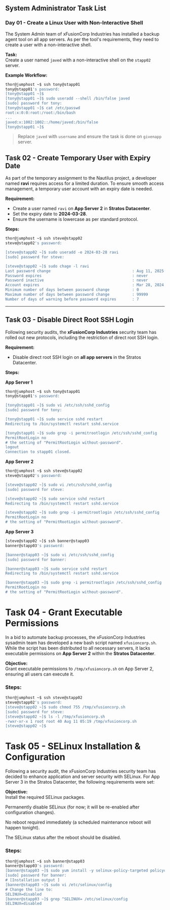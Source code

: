 ## **System Administrator Task List**

### **Day 01 - Create a Linux User with Non-Interactive Shell**

The System Admin team of xFusionCorp Industries has installed a backup agent tool on all app servers. As per the tool's requirements, they need to create a user with a non-interactive shell.

**Task:**  
Create a user named `javed` with a non-interactive shell on the `stapp02` server.

**Example Workflow:**

```bash
thor@jumphost ~$ ssh tony@stapp01
tony@stapp01's password:
[tony@stapp01 ~]$
[tony@stapp01 ~]$ sudo useradd --shell /bin/false javed
[sudo] password for tony:
[tony@stapp01 ~]$ cat /etc/passwd
root:x:0:0:root:/root:/bin/bash
...
javed:x:1002:1002::/home/javed:/bin/false
[tony@stapp01 ~]$
```

> Replace `javed` with `username` and ensure the task is done on `givenapp` server.

## Task 02 - Create Temporary User with Expiry Date

As part of the temporary assignment to the Nautilus project, a developer named **ravi** requires access for a limited duration. To ensure smooth access management, a temporary user account with an expiry date is needed.

**Requirement:**
- Create a user named `ravi` on **App Server 2** in **Stratos Datacenter**.
- Set the expiry date to **2024-03-28**.
- Ensure the username is lowercase as per standard protocol.

**Steps:**
```bash
thor@jumphost ~$ ssh steve@stapp02
steve@stapp02's password: 

[steve@stapp02 ~]$ sudo useradd -e 2024-03-28 ravi
[sudo] password for steve: 

[steve@stapp02 ~]$ sudo chage -l ravi
Last password change                                    : Aug 11, 2025
Password expires                                        : never
Password inactive                                       : never
Account expires                                         : Mar 28, 2024
Minimum number of days between password change          : 0
Maximum number of days between password change          : 99999
Number of days of warning before password expires       : 7
```

---

## Task 03 - Disable Direct Root SSH Login

Following security audits, the **xFusionCorp Industries** security team has rolled out new protocols, including the restriction of direct root SSH login.

**Requirement:**
- Disable direct root SSH login on **all app servers** in the Stratos Datacenter.

**Steps:**

**App Server 1**
```bash
thor@jumphost ~$ ssh tony@stapp01
tony@stapp01's password: 

[tony@stapp01 ~]$ sudo vi /etc/ssh/sshd_config
[sudo] password for tony: 

[tony@stapp01 ~]$ sudo service sshd restart
Redirecting to /bin/systemctl restart sshd.service

[tony@stapp01 ~]$ sudo grep -i permitrootlogin /etc/ssh/sshd_config
PermitRootLogin no
# the setting of "PermitRootLogin without-password".
logout
Connection to stapp01 closed.
```

**App Server 2**
```bash
thor@jumphost ~$ ssh steve@stapp02
steve@stapp02's password: 

[steve@stapp02 ~]$ sudo vi /etc/ssh/sshd_config
[sudo] password for steve: 

[steve@stapp02 ~]$ sudo service sshd restart
Redirecting to /bin/systemctl restart sshd.service

[steve@stapp02 ~]$ sudo grep -i permitrootlogin /etc/ssh/sshd_config
PermitRootLogin no
# the setting of "PermitRootLogin without-password".
```

**App Server 3**
```bash
[steve@stapp02 ~]$ ssh banner@stapp03
banner@stapp03's password: 

[banner@stapp03 ~]$ sudo vi /etc/ssh/sshd_config
[sudo] password for banner: 

[banner@stapp03 ~]$ sudo service sshd restart
Redirecting to /bin/systemctl restart sshd.service

[banner@stapp03 ~]$ sudo grep -i permitrootlogin /etc/ssh/sshd_config
PermitRootLogin no
# the setting of "PermitRootLogin without-password".
```

# Task 04 - Grant Executable Permissions

In a bid to automate backup processes, the xFusionCorp Industries sysadmin team has developed a new bash script named `xfusioncorp.sh`. While the script has been distributed to all necessary servers, it lacks executable permissions on **App Server 2** within the **Stratos Datacenter**.

**Objective:**  
Grant executable permissions to `/tmp/xfusioncorp.sh` on App Server 2, ensuring all users can execute it.

### Steps:

```bash
thor@jumphost ~$ ssh steve@stapp02
steve@stapp02's password:
[steve@stapp02 ~]$ sudo chmod 755 /tmp/xfusioncorp.sh
[sudo] password for steve:
[steve@stapp02 ~]$ ls -l /tmp/xfusioncorp.sh
-rwxr-xr-x 1 root root 40 Aug 11 05:19 /tmp/xfusioncorp.sh
[steve@stapp02 ~]$

```

# Task 05 - SELinux Installation & Configuration

Following a security audit, the xFusionCorp Industries security team has decided to enhance application and server security with SELinux. For App Server 3 in the Stratos Datacenter, the following requirements were set:

**Objective:**  
Install the required SELinux packages.

Permanently disable SELinux (for now; it will be re-enabled after configuration changes).

No reboot required immediately (a scheduled maintenance reboot will happen tonight).

The SELinux status after the reboot should be disabled.

### Steps:

```bash
thor@jumphost ~$ ssh banner@stapp03
banner@stapp03's password:
[banner@stapp03 ~]$ sudo yum install -y selinux-policy-targeted policycoreutils
[sudo] password for banner:
# [Installation output ]
[banner@stapp03 ~]$ sudo vi /etc/selinux/config
# Change the line to:
SELINUX=disabled
[banner@stapp03 ~]$ grep ^SELINUX= /etc/selinux/config
SELINUX=disabled

```
